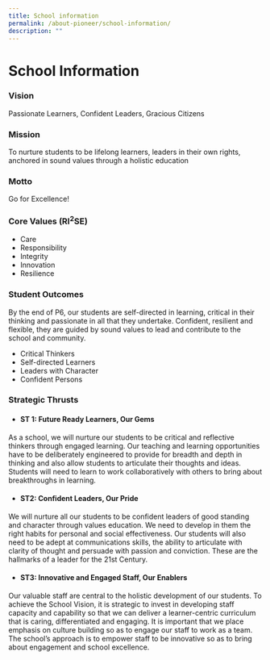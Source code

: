 ```yaml
---
title: School information
permalink: /about-pioneer/school-information/
description: ""
---
```

# School Information 

### Vision
Passionate Learners, Confident Leaders, Gracious Citizens

### Mission

To nurture students to be lifelong learners, leaders in their own rights, anchored in sound values through a holistic education
### Motto
Go for Excellence!
### Core Values (RI<sup>2</sup>SE)
* Care 
* Responsibility
* Integrity
* Innovation
* Resilience

### Student Outcomes
By the end of P6, our students are self-directed in learning, critical in their thinking and passionate in all that they undertake. Confident, resilient and flexible, they are guided by sound values to lead and contribute to the school and community.
* Critical Thinkers
* Self-directed Learners
* Leaders with Character
* Confident Persons

### Strategic Thrusts
* #### ST 1: Future Ready Learners, Our Gems

As a school, we will nurture our students to be critical and reflective thinkers through engaged learning. Our teaching and learning opportunities have to be deliberately engineered to provide for breadth and depth in thinking and also allow students to articulate their thoughts and ideas. Students will need to learn to work collaboratively with others to bring about breakthroughs in learning. 

* #### ST2: Confident Leaders, Our Pride

We will nurture all our students to be confident leaders of good standing and character through values education. We need to develop in them the right habits for personal and social effectiveness. Our students will also need to be adept at communications skills, the ability to articulate with clarity of thought and persuade with passion and conviction. These are the hallmarks of a leader for the 21st Century.

* #### ST3: Innovative and Engaged Staff, Our Enablers

Our valuable staff are central to the holistic development of our students. To achieve the School Vision, it is strategic to invest in developing staff capacity and capability so that we can deliver a learner-centric curriculum that is caring, differentiated and engaging. It is important that we place emphasis on culture building so as to engage our staff to work as a team. The school’s approach is to empower staff to be innovative so as to bring about engagement and school excellence.
